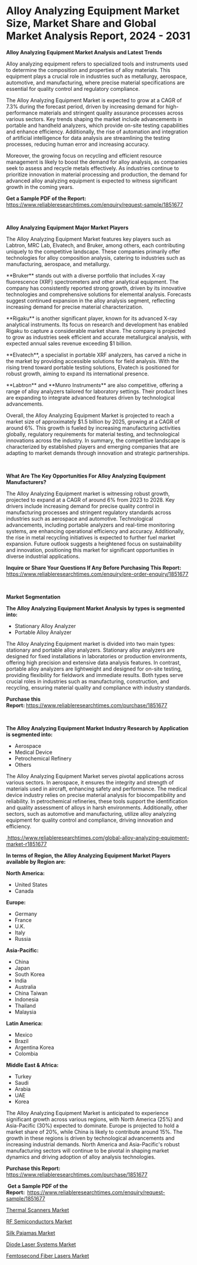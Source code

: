 <p><h1>Alloy Analyzing Equipment Market Size, Market Share and Global Market Analysis Report, 2024 - 2031</h1></p><p><strong>Alloy Analyzing Equipment Market Analysis and Latest Trends</strong></p>
<p><p>Alloy analyzing equipment refers to specialized tools and instruments used to determine the composition and properties of alloy materials. This equipment plays a crucial role in industries such as metallurgy, aerospace, automotive, and manufacturing, where precise material specifications are essential for quality control and regulatory compliance.</p><p>The Alloy Analyzing Equipment Market is expected to grow at a CAGR of 7.3% during the forecast period, driven by increasing demand for high-performance materials and stringent quality assurance processes across various sectors. Key trends shaping the market include advancements in portable and handheld analyzers, which provide on-site testing capabilities and enhance efficiency. Additionally, the rise of automation and integration of artificial intelligence for data analysis are streamlining the testing processes, reducing human error and increasing accuracy.</p><p>Moreover, the growing focus on recycling and efficient resource management is likely to boost the demand for alloy analysis, as companies seek to assess and recycle metals effectively. As industries continue to prioritize innovation in material processing and production, the demand for advanced alloy analyzing equipment is expected to witness significant growth in the coming years.</p></p>
<p><strong>Get a Sample PDF of the Report:&nbsp;</strong> <a href="https://www.reliableresearchtimes.com/enquiry/request-sample/1851677?utm_campaign=1565&utm_medium=2&utm_source=Github&utm_content=ia&utm_term=18102024&utm_id=alloy-analyzing-equipment">https://www.reliableresearchtimes.com/enquiry/request-sample/1851677</a></p>
<p>&nbsp;</p>
<p><strong>Alloy Analyzing Equipment Major Market Players</strong></p>
<p><p>The Alloy Analyzing Equipment Market features key players such as Labtron, MRC Lab, Elvatech, and Bruker, among others, each contributing uniquely to the competitive landscape. These companies primarily offer technologies for alloy composition analysis, catering to industries such as manufacturing, aerospace, and metallurgy.</p><p>**Bruker** stands out with a diverse portfolio that includes X-ray fluorescence (XRF) spectrometers and other analytical equipment. The company has consistently reported strong growth, driven by its innovative technologies and comprehensive solutions for elemental analysis. Forecasts suggest continued expansion in the alloy analysis segment, reflecting increasing demand for precise material characterization.</p><p>**Rigaku** is another significant player, known for its advanced X-ray analytical instruments. Its focus on research and development has enabled Rigaku to capture a considerable market share. The company is projected to grow as industries seek efficient and accurate metallurgical analysis, with expected annual sales revenue exceeding $1 billion.</p><p>**Elvatech**, a specialist in portable XRF analyzers, has carved a niche in the market by providing accessible solutions for field analysis. With the rising trend toward portable testing solutions, Elvatech is positioned for robust growth, aiming to expand its international presence.</p><p>**Labtron** and **Munro Instruments** are also competitive, offering a range of alloy analyzers tailored for laboratory settings. Their product lines are expanding to integrate advanced features driven by technological advancements.</p><p>Overall, the Alloy Analyzing Equipment Market is projected to reach a market size of approximately $1.5 billion by 2025, growing at a CAGR of around 6%. This growth is fueled by increasing manufacturing activities globally, regulatory requirements for material testing, and technological innovations across the industry. In summary, the competitive landscape is characterized by established players and emerging companies that are adapting to market demands through innovation and strategic partnerships.</p></p>
<p>&nbsp;</p>
<p><strong>What Are The Key Opportunities For Alloy Analyzing Equipment Manufacturers?</strong></p>
<p><p>The Alloy Analyzing Equipment market is witnessing robust growth, projected to expand at a CAGR of around 6% from 2023 to 2028. Key drivers include increasing demand for precise quality control in manufacturing processes and stringent regulatory standards across industries such as aerospace and automotive. Technological advancements, including portable analyzers and real-time monitoring systems, are enhancing operational efficiency and accuracy. Additionally, the rise in metal recycling initiatives is expected to further fuel market expansion. Future outlook suggests a heightened focus on sustainability and innovation, positioning this market for significant opportunities in diverse industrial applications.</p></p>
<p><strong>Inquire or Share Your Questions If Any Before Purchasing This Report:</strong> <a href="https://www.reliableresearchtimes.com/enquiry/pre-order-enquiry/1851677?utm_campaign=1565&utm_medium=2&utm_source=Github&utm_content=ia&utm_term=18102024&utm_id=alloy-analyzing-equipment">https://www.reliableresearchtimes.com/enquiry/pre-order-enquiry/1851677</a></p>
<p>&nbsp;</p>
<p><strong>Market Segmentation</strong></p>
<p><strong>The Alloy Analyzing Equipment Market Analysis by types is segmented into:</strong></p>
<p><ul><li>Stationary Alloy Analyzer</li><li>Portable Alloy Analyzer</li></ul></p>
<p><p>The Alloy Analyzing Equipment market is divided into two main types: stationary and portable alloy analyzers. Stationary alloy analyzers are designed for fixed installations in laboratories or production environments, offering high precision and extensive data analysis features. In contrast, portable alloy analyzers are lightweight and designed for on-site testing, providing flexibility for fieldwork and immediate results. Both types serve crucial roles in industries such as manufacturing, construction, and recycling, ensuring material quality and compliance with industry standards.</p></p>
<p><strong>Purchase this Report:&nbsp;</strong><a href="https://www.reliableresearchtimes.com/purchase/1851677?utm_campaign=1565&utm_medium=2&utm_source=Github&utm_content=ia&utm_term=18102024&utm_id=alloy-analyzing-equipment">https://www.reliableresearchtimes.com/purchase/1851677</a></p>
<p>&nbsp;</p>
<p><strong>The Alloy Analyzing Equipment Market Industry Research by Application is segmented into:</strong></p>
<p><ul><li>Aerospace</li><li>Medical Device</li><li>Petrochemical Refinery</li><li>Others</li></ul></p>
<p><p>The Alloy Analyzing Equipment Market serves pivotal applications across various sectors. In aerospace, it ensures the integrity and strength of materials used in aircraft, enhancing safety and performance. The medical device industry relies on precise material analysis for biocompatibility and reliability. In petrochemical refineries, these tools support the identification and quality assessment of alloys in harsh environments. Additionally, other sectors, such as automotive and manufacturing, utilize alloy analyzing equipment for quality control and compliance, driving innovation and efficiency.</p></p>
<p><a href="https://www.reliableresearchtimes.com/global-alloy-analyzing-equipment-market-r1851677?utm_campaign=1565&utm_medium=2&utm_source=Github&utm_content=ia&utm_term=18102024&utm_id=alloy-analyzing-equipment">&nbsp;https://www.reliableresearchtimes.com/global-alloy-analyzing-equipment-market-r1851677</a></p>
<p><strong>In terms of Region, the Alloy Analyzing Equipment Market Players available by Region are:</strong></p>
<p>
    <p> <strong> North America: </strong>
        <ul>
            <li>United States</li>
            <li>Canada</li>
        </ul>
        </p> 
    <p> <strong> Europe: </strong>
        <ul>
            <li>Germany</li>
            <li>France</li>
            <li>U.K.</li>
            <li>Italy</li>
            <li>Russia</li>
        </ul>
        </p> 
    <p> <strong> Asia-Pacific: </strong>
        <ul>
            <li>China</li>
            <li>Japan</li>
            <li>South Korea</li>
            <li>India</li>
            <li>Australia</li>
            <li>China Taiwan</li>
            <li>Indonesia</li>
            <li>Thailand</li>
            <li>Malaysia</li>
        </ul>
        </p> 
    <p> <strong> Latin America: </strong>
        <ul>
            <li>Mexico</li>
            <li>Brazil</li>
            <li>Argentina Korea</li>
            <li>Colombia</li>
        </ul>
        </p> 
    <p> <strong> Middle East & Africa: </strong>
        <ul>
            <li>Turkey</li>
            <li>Saudi</li>
            <li>Arabia</li>
            <li>UAE</li>
            <li>Korea</li>
        </ul>
    </p>
    </p>
<p><p>The Alloy Analyzing Equipment Market is anticipated to experience significant growth across various regions, with North America (25%) and Asia-Pacific (30%) expected to dominate. Europe is projected to hold a market share of 20%, while China is likely to contribute around 15%. The growth in these regions is driven by technological advancements and increasing industrial demands. North America and Asia-Pacific's robust manufacturing sectors will continue to be pivotal in shaping market dynamics and driving adoption of alloy analysis technologies.</p></p>
<p><strong>Purchase this Report: </strong><a href="https://www.reliableresearchtimes.com/purchase/1851677?utm_campaign=1565&utm_medium=2&utm_source=Github&utm_content=ia&utm_term=18102024&utm_id=alloy-analyzing-equipment">https://www.reliableresearchtimes.com/purchase/1851677</a></p>
<p>&nbsp;<strong>Get a Sample PDF of the Report:&nbsp;&nbsp;</strong><a href="https://www.reliableresearchtimes.com/enquiry/request-sample/1851677?utm_campaign=1565&utm_medium=2&utm_source=Github&utm_content=ia&utm_term=18102024&utm_id=alloy-analyzing-equipment">https://www.reliableresearchtimes.com/enquiry/request-sample/1851677</a></p>
<p><strong></strong></p>
<p><p><a href="https://www.linkedin.com/pulse/thermal-scanners-market-matrix-applications-types-cagr-oyjnc?utm_campaign=1565&utm_medium=2&utm_source=Github&utm_content=ia&utm_term=18102024&utm_id=alloy-analyzing-equipment">Thermal Scanners Market</a></p><p><a href="https://www.linkedin.com/pulse/rf-semiconductors-market-pulse-114-expansion-blueprint-2024-2031-no1sc?utm_campaign=1565&utm_medium=2&utm_source=Github&utm_content=ia&utm_term=18102024&utm_id=alloy-analyzing-equipment">RF Semiconductors Market</a></p><p><a href="https://www.linkedin.com/pulse/silk-pajamas-market-trends-strategic-insights-2024-2031-rezarch-ov1dc?utm_campaign=1565&utm_medium=2&utm_source=Github&utm_content=ia&utm_term=18102024&utm_id=alloy-analyzing-equipment">Silk Pajamas Market</a></p><p><a href="https://www.linkedin.com/pulse/future-diode-laser-systems-market-global-forecast-trends-cucrc?utm_campaign=1565&utm_medium=2&utm_source=Github&utm_content=ia&utm_term=18102024&utm_id=alloy-analyzing-equipment">Diode Laser Systems Market</a></p><p><a href="https://www.linkedin.com/pulse/emerging-femtosecond-fiber-lasers-market-opportunities-t2qyc?utm_campaign=1565&utm_medium=2&utm_source=Github&utm_content=ia&utm_term=18102024&utm_id=alloy-analyzing-equipment">Femtosecond Fiber Lasers Market</a></p></p>